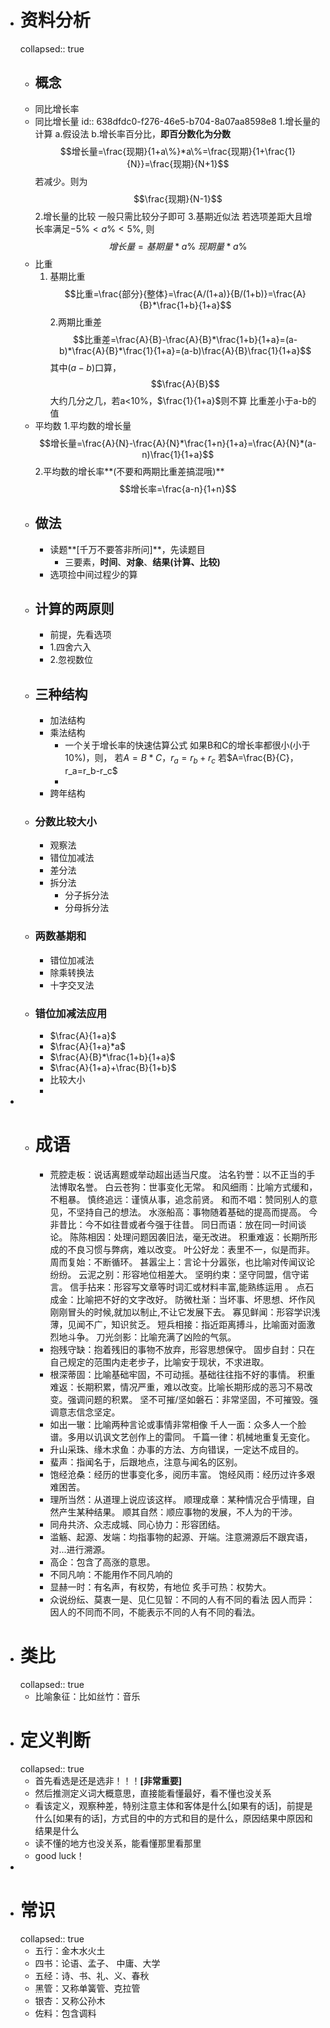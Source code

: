 - # 资料分析
  collapsed:: true
	- ## 概念
	- 同比增长率
	- 同比增长量
	  id:: 638dfdc0-f276-46e5-b704-8a07aa8598e8
	  1.增长量的计算
	  a.假设法
	  b.增长率百分比，**即百分数化为分数**
	   $$增长量=\frac{现期}{1+a\%}*a\%=\frac{现期}{1+\frac{1}{N}}=\frac{现期}{N+1}$$
	  若减少。则为$$\frac{现期}{N-1}$$
	  2.增长量的比较
	  一般只需比较分子即可
	  3.基期近似法
	  若选项差距大且增长率满足$-5\%<a\%<5\%$, 则
	  $$增长量=基期量*a\%~现期量*a\%$$
	- 比重
	  1. 基期比重
	   $$比重=\frac{部分}{整体}=\frac{A/(1+a)}{B/(1+b)}=\frac{A}{B}*\frac{1+b}{1+a}$$
	  2.两期比重差
	  $$比重差=\frac{A}{B}-\frac{A}{B}*\frac{1+b}{1+a}=(a-b)*\frac{A}{B}*\frac{1}{1+a}=(a-b)\frac{A}{B}\frac{1}{1+a}$$
	  其中$(a-b)$口算，$$\frac{A}{B}$$大约几分之几，若a<10%，$\frac{1}{1+a}$则不算
	  比重差小于a-b的值
	- 平均数
	  1.平均数的增长量
	  $$增长量=\frac{A}{N}-\frac{A}{N}*\frac{1+n}{1+a}=\frac{A}{N}*(a-n)\frac{1}{1+a}$$
	  2.平均数的增长率**(不要和两期比重差搞混哦)**
	  $$增长率=\frac{a-n}{1+n}$$
	- ## 做法
		- 读题**[千万不要答非所问]**，先读题目
			- 三要素，**时间**、**对象**、**结果(计算、比较)**
		- 选项捡中间过程少的算
	- ## 计算的两原则
		- 前提，先看选项
		- 1.四舍六入
		- 2.忽视数位
	- ## 三种结构
		- 加法结构
		- 乘法结构
			- 一个关于增长率的快速估算公式
			  如果B和C的增长率都很小(小于10\%)，则，
			  若$A=B*C，r_a=r_b+r_c$
			  若$A=\frac{B}{C}，r_a=r_b-r_c$
			-
		- 跨年结构
	- ### 分数比较大小
		- 观察法
		- 错位加减法
		- 差分法
		- 拆分法
			- 分子拆分法
			- 分母拆分法
	- ### 两数基期和
		- 错位加减法
		- 除乘转换法
		- 十字交叉法
	- ### 错位加减法应用
		- $\frac{A}{1+a}$
		- $\frac{A}{1+a}*a$
		- $\frac{A}{B}*\frac{1+b}{1+a}$
		- $\frac{A}{1+a}+\frac{B}{1+b}$
		- 比较大小
		-
-
	- # 成语
		- 荒腔走板：说话离题或举动超出适当尺度。
		  沽名钓誉：以不正当的手法博取名誉。
		  白云苍狗：世事变化无常。
		  和风细雨：比喻方式缓和，不粗暴。
		  慎终追远：谨慎从事，追念前贤。
		  和而不唱：赞同别人的意见，不坚持自己的想法。
		  水涨船高：事物随着基础的提高而提高。
		  今非昔比：今不如往昔或者今强于往昔。
		  同日而语：放在同一时间谈论。
		  陈陈相因：处理问题因袭旧法，毫无改进。
		  积重难返：长期所形成的不良习惯与弊病，难以改变。
		  叶公好龙：表里不一，似是而非。
		  周而复始：不断循环。
		  甚嚣尘上：言论十分嚣张，也比喻对传闻议论纷纷。
		  云泥之别：形容地位相差大。
		  坚明约束：坚守同盟，信守诺言。
		  信手拈来：形容写文章等时词汇或材料丰富,能熟练运用 。
		  点石成金：比喻把不好的文字改好。
		  防微杜渐：当坏事、坏思想、坏作风刚刚冒头的时候,就加以制止,不让它发展下去。
		  寡见鲜闻：形容学识浅薄，见闻不广，知识贫乏。
		  短兵相接：指近距离搏斗，比喻面对面激烈地斗争。
		  刀光剑影：比喻充满了凶险的气氛。
		- 抱残守缺：抱着残旧的事物不放弃，形容思想保守。
		  固步自封：只在自己规定的范围内走老步子，比喻安于现状，不求进取。
		- 根深蒂固：比喻基础牢固，不可动摇。基础往往指不好的事情。
		  积重难返：长期积累，情况严重，难以改变。比喻长期形成的恶习不易改变。强调问题的积累。
		  坚不可摧/坚如磐石：非常坚固，不可摧毁。强调意志信念坚定。
		- 如出一辙：比喻两种言论或事情非常相像
		  千人一面：众多人一个脸谱。多用以讥讽文艺创作上的雷同。
		  千篇一律：机械地重复无变化。
		- 升山采珠、缘木求鱼：办事的方法、方向错误，一定达不成目的。
		- 蜚声：指闻名于，后跟地点，注意与闻名的区别。
		- 饱经沧桑：经历的世事变化多，阅历丰富。
		  饱经风雨：经历过许多艰难困苦。
		- 理所当然：从道理上说应该这样。
		  顺理成章：某种情况合乎情理，自然产生某种结果。
		  顺其自然：顺应事物的发展，不人为的干涉。
		- 同舟共济、众志成城、同心协力：形容团结。
		- 滥觞、起源、发端：均指事物的起源、开端。注意溯源后不跟宾语，对...进行溯源。
		- 高企：包含了高涨的意思。
		- 不同凡响：不能用作不同凡响的
		- 显赫一时：有名声，有权势，有地位
		  炙手可热：权势大。
		- 众说纷纭、莫衷一是、见仁见智：不同的人有不同的看法
		  因人而异：因人的不同而不同，不能表示不同的人有不同的看法。
- # 类比
  collapsed:: true
	- 比喻象征：比如丝竹：音乐
- # 定义判断
  collapsed:: true
	- 首先看选是还是选非！！！**[非常重要]**
	- 然后推测定义词大概意思，直接能看懂最好，看不懂也没关系
	- 看该定义，观察种差，特别注意主体和客体是什么[如果有的话]，前提是什么[如果有的话]，方式目的中的方式和目的是什么，原因结果中原因和结果是什么
	- 读不懂的地方也没关系，能看懂那里看那里
	- good luck！
-
- # 常识
  collapsed:: true
	- 五行：金木水火土
	- 四书：论语、孟子、 中庸、大学
	- 五经：诗、书、礼、义、春秋
	- 黑管：又称单簧管、克拉管
	- 银杏：又称公孙木
	- 佐料：包含调料